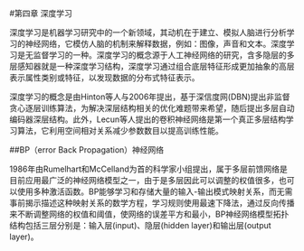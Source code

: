 #第四章 深度学习

深度学习是机器学习研究中的一个新领域，其动机在于建立、模拟人脑进行分析学习的神经网络，它模仿人脑的机制来解释数据，例如：图像，声音和文本。深度学习是无监督学习的一种。深度学习的概念源于人工神经网络的研究，含多隐层的多层感知器就是一种深度学习结构，深度学习通过组合底层特征形成更加抽象的高层表示属性类别或特征，以发现数据的分布式特征表示。

深度学习的概念是由Hinton等人与2006年提出，基于深信度网(DBN)提出非监督贪心逐层训练算法，为解决深层结构相关的优化难题带来希望，随后提出多层自动编码器深层结构。此外，Lecun等人提出的卷积神经网络是第一个真正多层结构学习算法，它利用空间相对关系减少参数数目以提高训练性能。

##BP（error Back Propagation）神经网络

1986年由Rumelhart和McCelland为首的科学家小组提出，属于多层前馈网络是目前应用最广泛的神经网络模型之一，由于是多层因此可以调整的权值很多，也可以使用多种激活函数。BP能够学习和存储大量的输入-输出模式映射关系，而无需事前揭示描述这种映射关系的数学方程，学习规则使用最速下降法，通过反向传播来不断调整网络的权值和阈值，使网络的误差平方和最小，BP神经网络模型拓扑结构包括三层分别是：输入层(input)、隐层(hidden layer)和输出层(output layer)。













